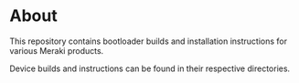 # About

This repository contains bootloader builds and installation instructions for various Meraki products.

Device builds and instructions can be found in their respective directories.
